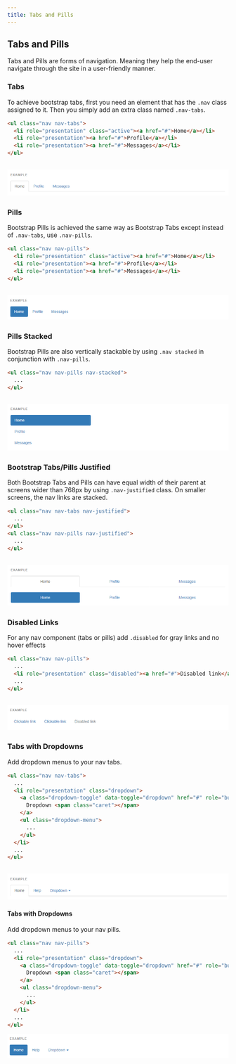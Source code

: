 ```yaml
---
title: Tabs and Pills
---
```

## Tabs and Pills

Tabs and Pills are forms of navigation.  Meaning they help the end-user navigate through the site in a user-friendly manner.

### Tabs

To achieve bootstrap tabs, first you need an element that has the `.nav` class assigned to it.  Then you simply add an extra class named `.nav-tabs`.
```html
<ul class="nav nav-tabs">
  <li role="presentation" class="active"><a href="#">Home</a></li>
  <li role="presentation"><a href="#">Profile</a></li>
  <li role="presentation"><a href="#">Messages</a></li>
</ul>
```
    
![Bootstrap Tabs](https://github.com/TroyB12/Pictures/blob/master/Bootstrap%20Tabs.PNG)
---

### Pills

Bootstrap Pills is achieved the same way as Bootstrap Tabs except instead of `.nav-tabs`, use `.nav-pills`.
```html
<ul class="nav nav-pills">
  <li role="presentation" class="active"><a href="#">Home</a></li>
  <li role="presentation"><a href="#">Profile</a></li>
  <li role="presentation"><a href="#">Messages</a></li>
</ul>
```

![Bootstrap Pills](https://github.com/TroyB12/Pictures/blob/master/Bootstrap%20Pills.PNG)
---

### Pills Stacked

Bootstrap Pills are also vertically stackable by using `.nav stacked` in conjunction with `.nav-pills`.
```html
<ul class="nav nav-pills nav-stacked">
  ...
</ul>
```

![Bootstrap Pills Stacked](https://github.com/TroyB12/Pictures/blob/master/Bootstrap%20Pills%20Stacked.PNG)
---

### Bootstrap Tabs/Pills Justified

Both Bootstrap Tabs and Pills can have equal width of their parent at screens wider than 768px by using `.nav-justified` class.  On smaller screens, the nav links are stacked.
```html
<ul class="nav nav-tabs nav-justified">
  ...
</ul>
<ul class="nav nav-pills nav-justified">
  ...
</ul>
```

![Bootstrap Tabs/Pills Justified](https://github.com/TroyB12/Pictures/blob/master/Bootstrap%20Tabs%20And%20Pills%20Justified.PNG)
---

### Disabled Links

For any nav component (tabs or pills) add `.disabled` for gray links and no hover effects
```html
<ul class="nav nav-pills">
  ...
  <li role="presentation" class="disabled"><a href="#">Disabled link</a></li>
  ...
</ul>
```

![Disabled Links](https://github.com/TroyB12/Pictures/blob/master/Bootstrap%20Tabs%20and%20Pills%20Disabled%20Link.PNG)
---

### Tabs with Dropdowns

Add dropdown menus to your nav tabs.
```html
<ul class="nav nav-tabs">
  ...
  <li role="presentation" class="dropdown">
    <a class="dropdown-toggle" data-toggle="dropdown" href="#" role="button" aria-haspopup="true" aria-expanded="false">
      Dropdown <span class="caret"></span>
    </a>
    <ul class="dropdown-menu">
      ...
    </ul>
  </li>
  ...
</ul>
```
    
![Tabs with Dropdowns](https://github.com/TroyB12/Pictures/blob/master/Bootstrap%20Tabs%20Dropdown.PNG)
---

#### Tabs with Dropdowns

Add dropdown menus to your nav pills.
```html
<ul class="nav nav-pills">
  ...
  <li role="presentation" class="dropdown">
    <a class="dropdown-toggle" data-toggle="dropdown" href="#" role="button" aria-haspopup="true" aria-expanded="false">
      Dropdown <span class="caret"></span>
    </a>
    <ul class="dropdown-menu">
      ...
    </ul>
  </li>
  ...
</ul>
```

![Pills with Dropdowns](https://github.com/TroyB12/Pictures/blob/master/Bootstrap%20Pills%20Dropdown.PNG)
